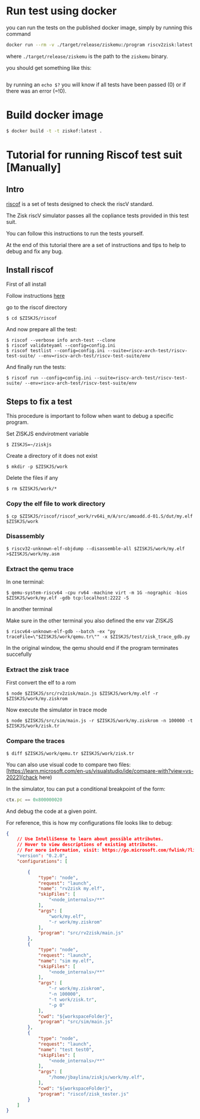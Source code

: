 # Run test using docker 

you can run the tests on the published docker image, simply by running this command

```bash
docker run --rm -v ./target/release/ziskemu:/program riscv2zisk:latest
```

where `./target/release/ziskemu` is the path to the `ziskemu` binary.

you should get something like this:

```bash

```

by running an `echo $?` you will know if all tests have been passed (0) or if there was an error (=!0).


# Build docker image
    
```bash
$ docker build -t -t ziskof:latest .
```

# Tutorial for running Riscof test suit [Manually]

## Intro

[riscof](https://github.com/riscv-software-src/riscof) is a set of tests designed to check the riscV standard.

The Zisk riscV simulator passes all the copliance tests provided in this test suit.

You can follow this instructions to run the tests yourself.

At the end of this tutorial there are a set of instructions and tips to help to debug and fix any bug.

## Install riscof

First of all install

Follow instructions [here](https://riscof.readthedocs.io/en/latest/installation.html)

go to the riscof directory

```console
$ cd $ZISKJS/riscof
```

And now prepare all the test:

```console
$ riscof --verbose info arch-test --clone
$ riscof validateyaml --config=config.ini
$ riscof testlist --config=config.ini --suite=riscv-arch-test/riscv-test-suite/ --env=riscv-arch-test/riscv-test-suite/env
```

And finally run the tests:

```console
$ riscof run --config=config.ini --suite=riscv-arch-test/riscv-test-suite/ --env=riscv-arch-test/riscv-test-suite/env
```


## Steps to fix a test

This procedure is important to follow when want to debug a specific program.


Set ZISKJS endvirotment variable

```console
$ ZISKJS=~/ziskjs
```

Create a directory of it does not exist

```console
$ mkdir -p $ZISKJS/work
```

Delete the files if any

```console
$ rm $ZISKJS/work/*
```



### Copy the elf file to work directory

```console
$ cp $ZISKJS/riscof/riscof_work/rv64i_m/A/src/amoadd.d-01.S/dut/my.elf $ZISKJS/work
```

### Disassembly

```console
$ riscv32-unknown-elf-objdump --disassemble-all $ZISKJS/work/my.elf >$ZISKJS/work/my.asm
```


### Extract the qemu trace

In one terminal:

```console
$ qemu-system-riscv64 -cpu rv64 -machine virt -m 1G -nographic -bios $ZISKJS/work/my.elf -gdb tcp:localhost:2222 -S
```

In another terminal

Make sure in the other terminal you also defined the env var ZISKJS
```console
$ riscv64-unknown-elf-gdb --batch -ex "py traceFile=\"$ZISKJS/work/qemu.tr\"" -x $ZISKJS/test/zisk_trace_gdb.py
```

In the original window, the qemu should end if the program terminates succefully

### Extract the zisk trace

First convert the elf to a rom
```console
$ node $ZISKJS/src/rv2zisk/main.js $ZISKJS/work/my.elf -r $ZISKJS/work/my.ziskrom
```

Now execute the simulator in trace mode

```console
$ node $ZISKJS/src/sim/main.js -r $ZISKJS/work/my.ziskrom -n 100000 -t $ZISKJS/work/zisk.tr
```


### Compare the traces

```console
$ diff $ZISKJS/work/qemu.tr $ZISKJS/work/zisk.tr
```

You  can also use visual code to compare two files: [https://learn.microsoft.com/en-us/visualstudio/ide/compare-with?view=vs-2022](chack here)

In the simulator, tou can put a conditional breakpoint of the form:

```js
ctx.pc == 0x800000020
```

And debug the code at a given point.

For reference, this is how my configurations file looks like to debug:

```json
{
    // Use IntelliSense to learn about possible attributes.
    // Hover to view descriptions of existing attributes.
    // For more information, visit: https://go.microsoft.com/fwlink/?linkid=830387
    "version": "0.2.0",
    "configurations": [

        {
            "type": "node",
            "request": "launch",
            "name": "rv2zisk my.elf",
            "skipFiles": [
                "<node_internals>/**"
            ],
            "args": [
                "work/my.elf",
                "-r work/my.ziskrom"
            ],
            "program": "src/rv2zisk/main.js"
        },
        {
            "type": "node",
            "request": "launch",
            "name": "sim my.elf",
            "skipFiles": [
                "<node_internals>/**"
            ],
            "args": [
                "-r work/my.ziskrom",
                "-n 100000",
                "-t work/zisk.tr",
                "-p 0"
            ],
            "cwd": "${workspaceFolder}",
            "program": "src/sim/main.js"
        },
        {
            "type": "node",
            "request": "launch",
            "name": "test test0",
            "skipFiles": [
                "<node_internals>/**"
            ],
            "args": [
                "/home/jbaylina/ziskjs/work/my.elf",
            ],
            "cwd": "${workspaceFolder}",
            "program": "riscof/zisk_tester.js"
        }
    ]
}
```

